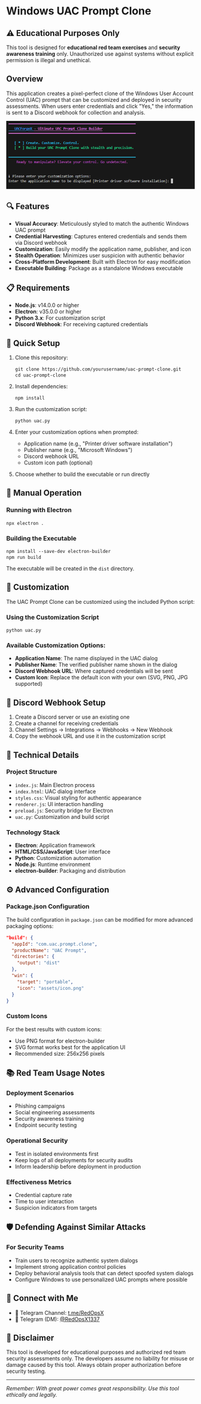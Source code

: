 # Windows UAC Prompt Clone

## ⚠️ Educational Purposes Only

This tool is designed for **educational red team exercises** and **security awareness training** only. Unauthorized use against systems without explicit permission is illegal and unethical.

## Overview

This application creates a pixel-perfect clone of the Windows User Account Control (UAC) prompt that can be customized and deployed in security assessments. When users enter credentials and click "Yes," the information is sent to a Discord webhook for collection and analysis.

![UAC Prompt Clone](/Windows-UAC-Prompt.png)


## 🔍 Features

- **Visual Accuracy**: Meticulously styled to match the authentic Windows UAC prompt
- **Credential Harvesting**: Captures entered credentials and sends them via Discord webhook
- **Customization**: Easily modify the application name, publisher, and icon
- **Stealth Operation**: Minimizes user suspicion with authentic behavior
- **Cross-Platform Development**: Built with Electron for easy modification
- **Executable Building**: Package as a standalone Windows executable

## 📋 Requirements

- **Node.js**: v14.0.0 or higher
- **Electron**: v35.0.0 or higher
- **Python 3.x**: For customization script
- **Discord Webhook**: For receiving captured credentials

## 🔧 Quick Setup

1. Clone this repository:
   ```
   git clone https://github.com/yourusername/uac-prompt-clone.git
   cd uac-prompt-clone
   ```

2. Install dependencies:
   ```
   npm install
   ```

3. Run the customization script:
   ```
   python uac.py
   ```

4. Enter your customization options when prompted:
   - Application name (e.g., "Printer driver software installation")
   - Publisher name (e.g., "Microsoft Windows")
   - Discord webhook URL
   - Custom icon path (optional)

5. Choose whether to build the executable or run directly

## 🚀 Manual Operation

### Running with Electron
```
npx electron .
```

### Building the Executable
```
npm install --save-dev electron-builder
npm run build
```

The executable will be created in the `dist` directory.

## 📝 Customization

The UAC Prompt Clone can be customized using the included Python script:

### Using the Customization Script
```
python uac.py
```

### Available Customization Options:
- **Application Name**: The name displayed in the UAC dialog
- **Publisher Name**: The verified publisher name shown in the dialog
- **Discord Webhook URL**: Where captured credentials will be sent
- **Custom Icon**: Replace the default icon with your own (SVG, PNG, JPG supported)

## 📡 Discord Webhook Setup

1. Create a Discord server or use an existing one
2. Create a channel for receiving credentials
3. Channel Settings → Integrations → Webhooks → New Webhook
4. Copy the webhook URL and use it in the customization script

## 🧰 Technical Details

### Project Structure
- `index.js`: Main Electron process
- `index.html`: UAC dialog interface
- `styles.css`: Visual styling for authentic appearance
- `renderer.js`: UI interaction handling
- `preload.js`: Security bridge for Electron
- `uac.py`: Customization and build script

### Technology Stack
- **Electron**: Application framework
- **HTML/CSS/JavaScript**: User interface
- **Python**: Customization automation
- **Node.js**: Runtime environment
- **electron-builder**: Packaging and distribution

## ⚙️ Advanced Configuration

### Package.json Configuration
The build configuration in `package.json` can be modified for more advanced packaging options:

```json
"build": {
  "appId": "com.uac.prompt.clone",
  "productName": "UAC Prompt",
  "directories": {
    "output": "dist"
  },
  "win": {
    "target": "portable",
    "icon": "assets/icon.png"
  }
}
```

### Custom Icons
For the best results with custom icons:
- Use PNG format for electron-builder
- SVG format works best for the application UI
- Recommended size: 256x256 pixels

## 📚 Red Team Usage Notes

### Deployment Scenarios
- Phishing campaigns
- Social engineering assessments
- Security awareness training
- Endpoint security testing

### Operational Security
- Test in isolated environments first
- Keep logs of all deployments for security audits
- Inform leadership before deployment in production

### Effectiveness Metrics
- Credential capture rate
- Time to user interaction
- Suspicion indicators from targets

## 🛡️ Defending Against Similar Attacks

### For Security Teams
- Train users to recognize authentic system dialogs
- Implement strong application control policies
- Deploy behavioral analysis tools that can detect spoofed system dialogs
- Configure Windows to use personalized UAC prompts where possible

## 📢 Connect with Me

- 🔗 Telegram Channel: [t.me/RedOpsX](https://t.me/RedOpsX)  
- 👤 Telegram (DM): [@RedOpsX1337](https://t.me/RedOpsX1337)

## 🤝 Disclaimer

This tool is developed for educational purposes and authorized red team security assessments only. The developers assume no liability for misuse or damage caused by this tool. Always obtain proper authorization before security testing.

---

*Remember: With great power comes great responsibility. Use this tool ethically and legally.*
